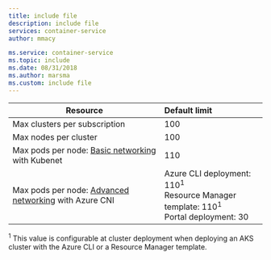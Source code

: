 ```yaml
---
title: include file
description: include file
services: container-service
author: mmacy

ms.service: container-service
ms.topic: include
ms.date: 08/31/2018
ms.author: marsma
ms.custom: include file
---
```


| Resource | Default limit |
| --- | :--- |
| Max clusters per subscription | 100 |
| Max nodes per cluster | 100 |
| Max pods per node: [Basic networking][basic-networking] with Kubenet | 110 |
| Max pods per node: [Advanced networking][advanced-networking] with Azure CNI | Azure CLI deployment: 110<sup>1</sup><br />Resource Manager template: 110<sup>1</sup><br />Portal deployment: 30 |

<sup>1</sup> This value is configurable at cluster deployment when deploying an AKS cluster with the Azure CLI or a Resource Manager template.<br />

<!-- LINKS - Internal -->
[basic-networking]: ../articles/aks/networking-overview.md#basic-networking
[advanced-networking]: ../articles/aks/networking-overview.md#advanced-networking

<!-- LINKS - External -->
[azure-support]: https://ms.portal.azure.com/#blade/Microsoft_Azure_Support/HelpAndSupportBlade/newsupportrequest
